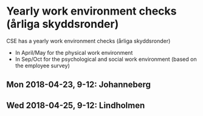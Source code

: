 # Yearly work environment checks (årliga skyddsronder)

CSE has a yearly work environment checks (årliga skyddsronder)

* In April/May for the physical work environment
* In Sep/Oct for the psychological and social work environment (based on the employee survey)

## Mon 2018-04-23, 9-12: Johanneberg

## Wed 2018-04-25, 9-12: Lindholmen
